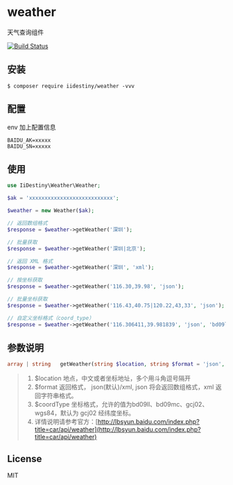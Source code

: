 # weather

天气查询组件

[![Build Status](https://travis-ci.org/iiDestiny/weather.svg?branch=master)](https://travis-ci.org/iiDestiny/weather)

## 安装

```shell
$ composer require iidestiny/weather -vvv
```

## 配置
env 加上配置信息

```
BAIDU_AK=xxxxx
BAIDU_SN=xxxxx
```

## 使用

```php
use IiDestiny\Weather\Weather;

$ak = 'xxxxxxxxxxxxxxxxxxxxxxxxxxx';

$weather = new Weather($ak);

// 返回数组格式
$response = $weather->getWeather('深圳');

// 批量获取
$response = $weather->getWeather('深圳|北京');

// 返回 XML 格式
$response = $weather->getWeather('深圳', 'xml');

// 按坐标获取
$response = $weather->getWeather('116.30,39.98', 'json');

// 批量坐标获取
$response = $weather->getWeather('116.43,40.75|120.22,43,33', 'json');

// 自定义坐标格式（coord_type）
$response = $weather->getWeather('116.306411,39.981839', 'json', 'bd09ll');
```

## 参数说明

```php
array | string   getWeather(string $location, string $format = 'json', string $coordType = null)
```

> 1. $location 地点，中文或者坐标地址，多个用斗角逗号隔开
> 2. $format 返回格式， json(默认)/xml, json 将会返回数组格式，xml 返回字符串格式。
> 3. $coordType 坐标格式，允许的值为bd09ll、bd09mc、gcj02、wgs84，默认为 gcj02 经纬度坐标。
> 4. 详情说明请参考官方：[http://lbsyun.baidu.com/index.php?title=car/api/weather](http://lbsyun.baidu.com/index.php?title=car/api/weather)

## License

MIT